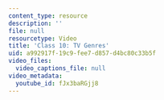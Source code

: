 ```yaml
---
content_type: resource
description: ''
file: null
resourcetype: Video
title: 'Class 10: TV Genres'
uid: a992917f-19c9-fee7-d857-d4bc80c33b5f
video_files:
  video_captions_file: null
video_metadata:
  youtube_id: fJx3baRGjj8
---
```

